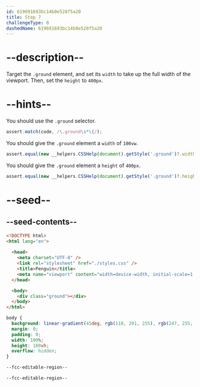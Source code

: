 ```yaml
---
id: 619691693bc14b0e528f5a20
title: Step 7
challengeType: 0
dashedName: 619691693bc14b0e528f5a20
---
```


# --description--

Target the `.ground` element, and set its `width` to take up the full width of the viewport. Then, set the `height` to `400px`.

# --hints--

You should use the `.ground` selector.

```js
assert.match(code, /\.ground\s*\{/);
```

You should give the `.ground` element a `width` of `100vw`.

```js
assert.equal(new __helpers.CSSHelp(document).getStyle('.ground')?.width, '100vw');
```

You should give the `.ground` element a `height` of `400px`.

```js
assert.equal(new __helpers.CSSHelp(document).getStyle('.ground')?.height, '400px');
```

# --seed--

## --seed-contents--

```html
<!DOCTYPE html>
<html lang="en">
  
  <head>
    <meta charset="UTF-8" />
    <link rel="stylesheet" href="./styles.css" />
    <title>Penguin</title>
    <meta name="viewport" content="width=device-width, initial-scale=1.0" />
  </head>

  <body>
    <div class="ground"></div>
  </body>
</html>
```

```css
body {
  background: linear-gradient(45deg, rgb(118, 201, 255), rgb(247, 255, 222));
  margin: 0;
  padding: 0;
  width: 100%;
  height: 100vh;
  overflow: hidden;
}

--fcc-editable-region--

--fcc-editable-region--
```
